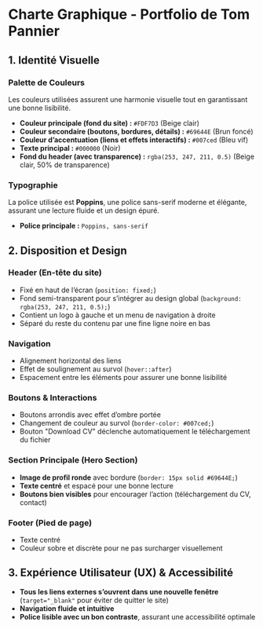 # **Charte Graphique - Portfolio de Tom Pannier**

## **1. Identité Visuelle**

### **Palette de Couleurs**
Les couleurs utilisées assurent une harmonie visuelle tout en garantissant une bonne lisibilité.

- **Couleur principale (fond du site) :** `#FDF7D3` (Beige clair)
- **Couleur secondaire (boutons, bordures, détails) :** `#69644E` (Brun foncé)
- **Couleur d’accentuation (liens et effets interactifs) :** `#007ced` (Bleu vif)
- **Texte principal :** `#000000` (Noir)
- **Fond du header (avec transparence) :** `rgba(253, 247, 211, 0.5)` (Beige clair, 50% de transparence)

### **Typographie**
La police utilisée est **Poppins**, une police sans-serif moderne et élégante, assurant une lecture fluide et un design épuré.

- **Police principale :** `Poppins, sans-serif`

## **2. Disposition et Design**

### **Header (En-tête du site)**
- Fixé en haut de l’écran (`position: fixed;`)
- Fond semi-transparent pour s’intégrer au design global (`background: rgba(253, 247, 211, 0.5);`)
- Contient un logo à gauche et un menu de navigation à droite
- Séparé du reste du contenu par une fine ligne noire en bas

### **Navigation**
- Alignement horizontal des liens
- Effet de soulignement au survol (`hover::after`)
- Espacement entre les éléments pour assurer une bonne lisibilité

### **Boutons & Interactions**
- Boutons arrondis avec effet d’ombre portée
- Changement de couleur au survol (`border-color: #007ced;`)
- Bouton "Download CV" déclenche automatiquement le téléchargement du fichier

### **Section Principale (Hero Section)**
- **Image de profil ronde** avec bordure (`border: 15px solid #69644E;`)
- **Texte centré** et espacé pour une bonne lecture
- **Boutons bien visibles** pour encourager l’action (téléchargement du CV, contact)

### **Footer (Pied de page)**
- Texte centré
- Couleur sobre et discrète pour ne pas surcharger visuellement

## **3. Expérience Utilisateur (UX) & Accessibilité**
- **Tous les liens externes s’ouvrent dans une nouvelle fenêtre** (`target="_blank"` pour éviter de quitter le site)
- **Navigation fluide et intuitive**
- **Police lisible avec un bon contraste**, assurant une accessibilité optimale
